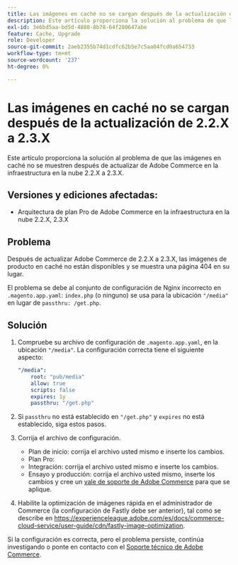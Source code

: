 ```yaml
---
title: Las imágenes en caché no se cargan después de la actualización de 2.2.X a 2.3.X
description: Este artículo proporciona la solución al problema de que las imágenes en caché no se muestren después de actualizar de Adobe Commerce en la infraestructura en la nube 2.2.X a 2.3.X.
exl-id: 3e6bd5aa-bd5d-4880-8b78-64f280647abe
feature: Cache, Upgrade
role: Developer
source-git-commit: 2aeb2355b74d1cdfc62b5e7c5aa04fcd0a654733
workflow-type: tm+mt
source-wordcount: '237'
ht-degree: 0%

---
```


# Las imágenes en caché no se cargan después de la actualización de 2.2.X a 2.3.X

Este artículo proporciona la solución al problema de que las imágenes en caché no se muestren después de actualizar de Adobe Commerce en la infraestructura en la nube 2.2.X a 2.3.X.

## Versiones y ediciones afectadas:

* Arquitectura de plan Pro de Adobe Commerce en la infraestructura en la nube 2.2.X, 2.3.X

## Problema

Después de actualizar Adobe Commerce de 2.2.X a 2.3.X, las imágenes de producto en caché no están disponibles y se muestra una página 404 en su lugar.

El problema se debe al conjunto de configuración de Nginx incorrecto en `.magento.app.yaml`: `index.php` (o ninguno) se usa para la ubicación `"/media"` en lugar de `passthru: /get.php`.

## Solución

1. Compruebe su archivo de configuración de `.magento.app.yaml`, en la ubicación `"/media"`. La configuración correcta tiene el siguiente aspecto:

   ```yaml
   "/media":
       root: "pub/media"
       allow: true
       scripts: false
       expires: 1y
       passthru: "/get.php"
   ```

1. Si `passthru` no está establecido en `"/get.php"` y `expires` no está establecido, siga estos pasos.
1. Corrija el archivo de configuración.
   * Plan de inicio: corrija el archivo usted mismo e inserte los cambios.
   * Plan Pro:
   * Integración: corrija el archivo usted mismo e inserte los cambios.
   * Ensayo y producción: corrija el archivo usted mismo, inserte los cambios y cree un [vale de soporte de Adobe Commerce](/help/help-center-guide/help-center/magento-help-center-user-guide.md#submit-ticket) para que se aplique.

1. Habilite la optimización de imágenes rápida en el administrador de Commerce (la configuración de Fastly debe ser anterior), tal como se describe en <https://experienceleague.adobe.com/es/docs/commerce-cloud-service/user-guide/cdn/fastly-image-optimization>.

Si la configuración es correcta, pero el problema persiste, continúa investigando o ponte en contacto con el [Soporte técnico de Adobe Commerce](/help/help-center-guide/help-center/magento-help-center-user-guide.md#submit-ticket).
